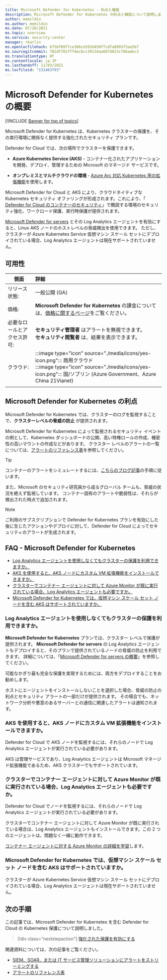 ```yaml
---
title: Microsoft Defender for Kubernetes - 利点と機能
description: Microsoft Defender for Kubernetes の利点と機能について説明します。
author: memildin
ms.author: memildin
ms.date: 07/20/2021
ms.topic: overview
ms.service: security-center
manager: rkarlin
ms.openlocfilehash: b75bf09ffce366ce593d450ffcdfa8993f3ae5b7
ms.sourcegitcommit: 702df701fff4ec6cc39134aa607d023c766adec3
ms.translationtype: HT
ms.contentlocale: ja-JP
ms.lasthandoff: 11/03/2021
ms.locfileid: "131463793"
---
```

# <a name="introduction-to-microsoft-defender-for-kubernetes"></a>Microsoft Defender for Kubernetes の概要

[!INCLUDE [Banner for top of topics](./includes/banner.md)]

Microsoft Defender for Kubernetes は、Kubernetes クラスターの保護を、その実行環境に関係なく提供する強化されたセキュリティ プランです。 

Defender for Cloud では、次の場所でクラスターを保護できます。

- **Azure Kubernetes Service (AKS)** - コンテナー化されたアプリケーションを開発、デプロイ、管理するための Microsoft のマネージド サービスです。

- **オンプレミスとマルチクラウドの環境** - [Azure Arc 対応 Kubernetes 用の拡張機能](defender-for-kubernetes-azure-arc.md)を使用します。

Microsoft Defender for Cloud と AKS により、クラウドネイティブな Kubernetes セキュリティ オファリングが形成されます。これにより、「[ Defender for Cloud のコンテナーのセキュリティ](container-security.md)」で概説する環境のセキュリティ強化、ワークロード保護、実行時保護が提供されます。

[Microsoft Defender for servers](defender-for-servers-introduction.md) とその Log Analytics エージェントを有効にすると、Linux AKS ノードのホストレベルの脅威検出を使用できます。 ただし、クラスターが Azure Kubernetes Service 仮想マシン スケール セットにデプロイされている場合、Log Analytics エージェントは現在サポートされていません。



## <a name="availability"></a>可用性

|側面|詳細|
|----|:----|
|リリース状態:|一般公開 (GA)|
|価格:|**Microsoft Defender for Kubernetes** の課金については、[価格に関するページ](https://azure.microsoft.com/pricing/details/security-center/)をご覧ください。|
|必要なロールとアクセス許可:|**セキュリティ管理者** はアラートを無視できます。<br>**セキュリティ閲覧者** は、結果を表示できます。|
|クラウド:|:::image type="icon" source="./media/icons/yes-icon.png"::: 商用クラウド<br>:::image type="icon" source="./media/icons/yes-icon.png"::: 国/ソブリン (Azure Government、Azure China 21Vianet)|
|||

## <a name="what-are-the-benefits-of-microsoft-defender-for-kubernetes"></a>Microsoft Defender for Kubernetes の利点

Microsoft Defender for Kubernetes では、クラスターのログを監視することで、**クラスターレベルの脅威の防止** が提供されます。

Microsoft Defender for Kubernetes によって監視されるセキュリティ イベントの例として、Kubernetes ダッシュボードの公開、高い特権ロールの作成、機密性の高いマウントの作成などがあります。 クラスター レベルのアラートの一覧については、[アラートのリファレンス表](alerts-reference.md#alerts-k8scluster)を参照してください。

> [!TIP]
> コンテナーのアラートをシミュレートするには、[こちらのブログ記事](https://techcommunity.microsoft.com/t5/azure-security-center/how-to-demonstrate-the-new-containers-features-in-azure-security/ba-p/1011270)の手順に従います。

また、Microsoft のセキュリティ研究員から成るグローバル チームも、脅威の状況を絶えず監視しています。 コンテナー固有のアラートや脆弱性は、それらが検出された時点で追加されます。

>[!NOTE]
> ご利用のサブスクリプションで Defender for Kubernetes プランを有効にした後に生じたアクションやデプロイに対して、Defender for Cloud によってセキュリティのアラートが生成されます。




## <a name="faq---microsoft-defender-for-kubernetes"></a>FAQ - Microsoft Defender for Kubernetes

- [Log Analytics エージェントを使用しなくてもクラスターの保護を利用できますか。](#can-i-still-get-cluster-protections-without-the-log-analytics-agent)
- [AKS を使用すると、AKS ノードにカスタム VM 拡張機能をインストールできますか。](#does-aks-allow-me-to-install-custom-vm-extensions-on-my-aks-nodes)
- [クラスターでコンテナー エージェントに対して Azure Monitor が既に実行されている場合、Log Analytics エージェントも必要ですか。](#if-my-cluster-is-already-running-an-azure-monitor-for-containers-agent-do-i-need-the-log-analytics-agent-too)
- [Microsoft Defender for Kubernetes では、仮想マシン スケール セット ノードを含む AKS はサポートされていますか。](#does-microsoft-defender-for-kubernetes-support-aks-with-virtual-machine-scale-set-nodes)

### <a name="can-i-still-get-cluster-protections-without-the-log-analytics-agent"></a>Log Analytics エージェントを使用しなくてもクラスターの保護を利用できますか。

**Microsoft Defender for Kubernetes** プランでは、クラスター レベルで保護が提供されます。 **Microsoft Defender for servers** の Log Analytics エージェントもデプロイすると、そのプランで提供されているノードの脅威の防止を利用できます。 詳細については、「[Microsoft Defender for servers の概要](defender-for-servers-introduction.md)」を参照してください。

可能なかぎり最も完全な保護を実現するためには、両方をデプロイすることをお勧めします。

ホストにエージェントをインストールしないことを選択した場合、脅威の防止の利点とセキュリティ アラートの一部だけが提供されます。 その場合でも、ネットワーク分析や悪意のあるサーバーとの通信に関連したアラートは通知されます。

### <a name="does-aks-allow-me-to-install-custom-vm-extensions-on-my-aks-nodes"></a>AKS を使用すると、AKS ノードにカスタム VM 拡張機能をインストールできますか。
Defender for Cloud で AKS ノードを監視するには、それらのノードで Log Analytics エージェントが実行されている必要があります。

AKS は管理サービスであり、Log Analytics エージェントは Microsoft マネージド拡張機能であるため、AKS クラスターでもサポートされています。

### <a name="if-my-cluster-is-already-running-an-azure-monitor-for-containers-agent-do-i-need-the-log-analytics-agent-too"></a>クラスターでコンテナー エージェントに対して Azure Monitor が既に実行されている場合、Log Analytics エージェントも必要ですか。
Defender for Cloud でノードを監視するには、それらのノードで Log Analytics エージェントが実行されている必要があります。

クラスターでコンテナー エージェントに対して Azure Monitor が既に実行されている場合は、Log Analytics エージェントもインストールできます。この 2 つのエージェントは、問題なく一緒に動作できます。

[コンテナー エージェントに対する Azure Monitor の詳細を学習](../azure-monitor/containers/container-insights-manage-agent.md)します。


### <a name="does-microsoft-defender-for-kubernetes-support-aks-with-virtual-machine-scale-set-nodes"></a>Microsoft Defender for Kubernetes では、仮想マシン スケール セット ノードを含む AKS はサポートされていますか。
クラスターが Azure Kubernetes Service 仮想マシン スケール セットにデプロイされている場合、Log Analytics エージェントは現在サポートされていません。



## <a name="next-steps"></a>次の手順

この記事では、Microsoft Defender for Kubernetes を含む Defender for Cloud の Kubernetes 保護について説明しました。 

> [!div class="nextstepaction"]
> [強化された保護を有効にする](enable-enhanced-security.md)

関連資料については、次の記事をご覧ください。 

- [SIEM、SOAR、または IT サービス管理ソリューションにアラートをストリーミングする](export-to-siem.md)
- [アラートのリファレンス表](alerts-reference.md)
